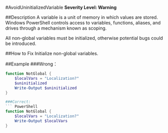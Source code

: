 ﻿#AvoidUninitializedVariable
**Severity Level: Warning**

##Description
A variable is a unit of memory in which values are stored. Windows PowerShell controls access to variables, functions, aliases, and drives through a mechanism known as scoping.

All non-global variables must be initialized, otherwise potential bugs could be introduced.

##How to Fix
Initialize non-global variables.

##Example
###Wrong：
``` PowerShell
function NotGlobal {
	$localVars = "Localization?"
	$uninitialized
	Write-Output $uninitialized
}

###Correct:
``` PowerShell
function NotGlobal {
	$localVars = "Localization?"
	Write-Output $localVars
}
```
